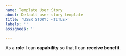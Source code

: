 ```yaml
---
name: Template User Story
about: Default user story template
title: 'USER STORY: <TITLE>'
labels: ''
assignees: ''

---
```


As a **role** I can **capability** so that I can **receive benefit**.
